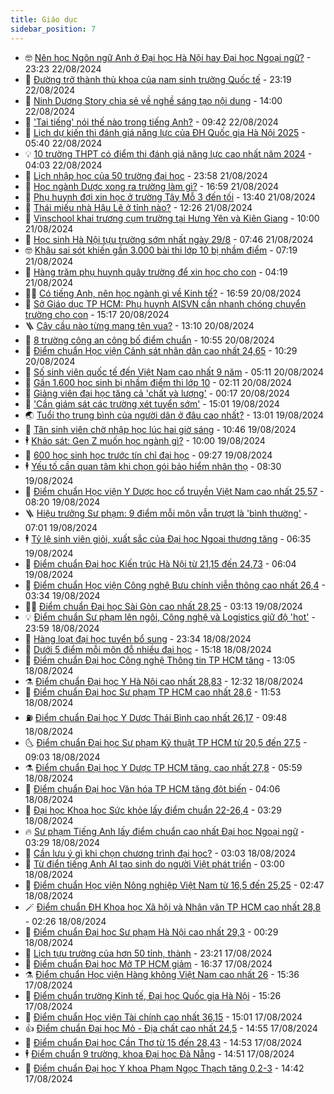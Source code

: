 ```yaml
---
title: Giáo dục
sidebar_position: 7
---
```


<!-- vnexpress-giao-duc:START -->
- 🤓 [Nên học Ngôn ngữ Anh ở Đại học Hà Nội hay Đại học Ngoại ngữ?](https://vnexpress.net/nen-hoc-ngon-ngu-anh-o-dai-hoc-ha-noi-hay-dai-hoc-ngoai-ngu-4784565.html) - 23:23 22/08/2024
- 🦆 [Đường trở thành thủ khoa của nam sinh trường Quốc tế](https://vnexpress.net/duong-tro-thanh-thu-khoa-cua-nam-sinh-truong-quoc-te-4784398.html) - 23:19 22/08/2024
- 🦩 [Ninh Dương Story chia sẻ về nghề sáng tạo nội dung](https://vnexpress.net/ninh-duong-story-chia-se-ve-nghe-sang-tao-noi-dung-4784569.html) - 14:00 22/08/2024
- 🌮 [&#39;Tai tiếng&#39; nói thế nào trong tiếng Anh?](https://vnexpress.net/tai-tieng-noi-the-nao-trong-tieng-anh-4784559.html) - 09:42 22/08/2024
- 🔭 [Lịch dự kiến thi đánh giá năng lực của ĐH Quốc gia Hà Nội 2025](https://vnexpress.net/lich-thi-danh-gia-nang-luc-dai-hoc-quoc-gia-ha-noi-hsa-2025-4784380.html) - 05:40 22/08/2024
- 💡 [10 trường THPT có điểm thi đánh giá năng lực cao nhất năm 2024](https://vnexpress.net/10-truong-thpt-co-diem-thi-danh-gia-nang-luc-cao-nhat-nam-2024-4784351.html) - 04:03 22/08/2024
- 🥰 [Lịch nhập học của 50 trường đại học](https://vnexpress.net/lich-nhap-hoc-cua-50-truong-dai-hoc-4783689.html) - 23:58 21/08/2024
- 🐲 [Học ngành Dược xong ra trường làm gì?](https://vnexpress.net/hoc-nganh-duoc-xong-ra-truong-lam-gi-4781951.html) - 16:59 21/08/2024
- 🦒 [Phụ huynh đợi xin học ở trường Tây Mỗ 3 đến tối](https://vnexpress.net/phu-huynh-doi-xin-hoc-o-truong-tay-mo-3-den-toi-4784190.html) - 13:40 21/08/2024
- 🦆 [Thái miếu nhà Hậu Lê ở tỉnh nào?](https://vnexpress.net/thai-mieu-nha-hau-le-o-tinh-nao-4784092.html) - 12:26 21/08/2024
- 🧰 [Vinschool khai trương cụm trường tại Hưng Yên và Kiên Giang](https://vnexpress.net/vinschool-khai-truong-cum-truong-tai-hung-yen-va-kien-giang-4784123.html) - 10:00 21/08/2024
- 🐘 [Học sinh Hà Nội tựu trường sớm nhất ngày 29/8](https://vnexpress.net/hoc-sinh-ha-noi-tuu-truong-som-nhat-ngay-29-8-4783623.html) - 07:46 21/08/2024
- 🤓 [Khâu sai sót khiến gần 3.000 bài thi lớp 10 bị nhầm điểm](https://vnexpress.net/khau-sai-sot-khien-gan-3-000-bai-thi-lop-10-bi-nham-diem-4783493.html) - 07:19 21/08/2024
- 🧰 [Hàng trăm phụ huynh quây trường để xin học cho con](https://vnexpress.net/hang-tram-phu-huynh-quay-truong-de-xin-hoc-cho-con-4783956.html) - 04:19 21/08/2024
- 🧑‍💻 [Có tiếng Anh, nên học ngành gì về Kinh tế?](https://vnexpress.net/co-tieng-anh-nen-hoc-nganh-gi-ve-kinh-te-4779763.html) - 16:59 20/08/2024
- 🫶 [Sở Giáo dục TP HCM: Phụ huynh AISVN cần nhanh chóng chuyển trường cho con](https://vnexpress.net/so-giao-duc-tp-hcm-phu-huynh-aisvn-can-nhanh-chong-chuyen-truong-cho-con-4783754.html) - 15:17 20/08/2024
- 🪜 [Cây cầu nào từng mang tên vua?](https://vnexpress.net/cay-cau-nao-tung-mang-ten-vua-4783708.html) - 13:10 20/08/2024
- 🎊 [8 trường công an công bố điểm chuẩn](https://vnexpress.net/8-truong-cong-an-cong-bo-diem-chuan-4782530.html) - 10:55 20/08/2024
- 🧐 [Điểm chuẩn Học viện Cảnh sát nhân dân cao nhất 24,65](https://vnexpress.net/diem-chuan-hoc-vien-canh-sat-nhan-dan-cao-nhat-24-65-4782723.html) - 10:29 20/08/2024
- 🌈 [Số sinh viên quốc tế đến Việt Nam cao nhất 9 năm](https://vnexpress.net/so-sinh-vien-quoc-te-den-viet-nam-cao-nhat-9-nam-4783446.html) - 05:11 20/08/2024
- 🥰 [Gần 1.600 học sinh bị nhầm điểm thi lớp 10](https://vnexpress.net/gan-1-600-hoc-sinh-bi-nham-diem-thi-lop-10-4783330.html) - 02:11 20/08/2024
- 🎡 [Giảng viên đại học tăng cả &#39;chất và lượng&#39;](https://vnexpress.net/giang-vien-dai-hoc-tang-ca-chat-va-luong-4783264.html) - 00:17 20/08/2024
- 🎊 [&#39;Cần giám sát các trường xét tuyển sớm&#39;](https://vnexpress.net/can-giam-sat-cac-truong-xet-tuyen-som-4783284.html) - 15:01 19/08/2024
- 🌏 [Tuổi thọ trung bình của người dân ở đâu cao nhất?](https://vnexpress.net/tuoi-tho-trung-binh-cua-nguoi-dan-o-dau-cao-nhat-4783304.html) - 13:01 19/08/2024
- 🥸 [Tân sinh viên chờ nhập học lúc hai giờ sáng](https://vnexpress.net/tan-sinh-vien-cho-nhap-hoc-luc-hai-gio-sang-4783257.html) - 10:46 19/08/2024
- 🕴 [Khảo sát: Gen Z muốn học ngành gì?](https://vnexpress.net/khao-sat-gen-z-muon-hoc-nganh-gi-4783247.html) - 10:00 19/08/2024
- 💂 [600 học sinh học trước tín chỉ đại học](https://vnexpress.net/600-hoc-sinh-hoc-truoc-tin-chi-dai-hoc-4783035.html) - 09:27 19/08/2024
- 🕴 [Yếu tố cần quan tâm khi chọn gói bảo hiểm nhân thọ](https://vnexpress.net/yeu-to-can-quan-tam-khi-chon-goi-bao-hiem-nhan-tho-4783211.html) - 08:30 19/08/2024
- 🌋 [Điểm chuẩn Học viện Y Dược học cổ truyền Việt Nam cao nhất 25,57](https://vnexpress.net/diem-chuan-hoc-vien-y-duoc-hoc-co-truyen-viet-nam-nam-2024-4782592.html) - 08:20 19/08/2024
- 🪜 [Hiệu trưởng Sư phạm: 9 điểm mỗi môn vẫn trượt là &#39;bình thường&#39;](https://vnexpress.net/hieu-truong-su-pham-9-diem-moi-mon-van-truot-la-binh-thuong-4783144.html) - 07:01 19/08/2024
- 🕴 [Tỷ lệ sinh viên giỏi, xuất sắc của Đại học Ngoại thương tăng](https://vnexpress.net/ty-le-sinh-vien-gioi-xuat-sac-cua-dai-hoc-ngoai-thuong-tang-4782923.html) - 06:35 19/08/2024
- 🎃 [Điểm chuẩn Đại học Kiến trúc Hà Nội từ 21,15 đến 24,73](https://vnexpress.net/diem-chuan-dai-hoc-kien-truc-nam-2024-4782575.html) - 06:04 19/08/2024
- 🦏 [Điểm chuẩn Học viện Công nghệ Bưu chính viễn thông cao nhất 26,4](https://vnexpress.net/diem-chuan-hoc-vien-cong-nghe-buu-chinh-vien-thong-nam-2024-4781757.html) - 03:34 19/08/2024
- 🧑‍🏫 [Điểm chuẩn Đại học Sài Gòn cao nhất 28,25](https://vnexpress.net/diem-chuan-dai-hoc-sai-gon-nam-2024-4782852.html) - 03:13 19/08/2024
- 💡 [Điểm chuẩn Sư phạm lên ngôi, Công nghệ và Logistics giữ độ &#39;hot&#39;](https://vnexpress.net/diem-chuan-su-pham-len-ngoi-cong-nghe-va-logistics-giu-do-hot-4782786.html) - 23:59 18/08/2024
- 🐎 [Hàng loạt đại học tuyển bổ sung](https://vnexpress.net/hang-loat-dai-hoc-tuyen-bo-sung-4782910.html) - 23:34 18/08/2024
- 🧰 [Dưới 5 điểm mỗi môn đỗ nhiều đại học](https://vnexpress.net/duoi-5-diem-moi-mon-do-nhieu-dai-hoc-4782911.html) - 15:18 18/08/2024
- 🙉 [Điểm chuẩn Đại học Công nghệ Thông tin TP HCM tăng](https://vnexpress.net/diem-chuan-dai-hoc-cong-nghe-thong-tin-nam-2024-4782849.html) - 13:05 18/08/2024
- ⚗️ [Điểm chuẩn Đại học Y Hà Nội cao nhất 28,83](https://vnexpress.net/diem-chuan-dai-hoc-y-ha-noi-nam-2024-4782124.html) - 12:32 18/08/2024
- 🌝 [Điểm chuẩn Đại học Sư phạm TP HCM cao nhất 28,6](https://vnexpress.net/diem-chuan-dai-hoc-su-pham-tp-hcm-nam-2024-4782845.html) - 11:53 18/08/2024
- ⛽️ [Điểm chuẩn Đại học Y Dược Thái Bình cao nhất 26,17](https://vnexpress.net/diem-chuan-dai-hoc-y-duoc-thai-binh-cao-nhat-26-17-4782584.html) - 09:48 18/08/2024
- 🌜 [Điểm chuẩn Đại học Sư phạm Kỹ thuật TP HCM từ 20,5 đến 27,5](https://vnexpress.net/diem-chuan-dai-hoc-su-pham-ky-thuat-tp-hcm-tu-20-5-den-27-5-4782726.html) - 09:03 18/08/2024
- ⚗️ [Điểm chuẩn Đại học Y Dược TP HCM tăng, cao nhất 27,8](https://vnexpress.net/diem-chuan-dai-hoc-y-duoc-tp-hcm-tang-cao-nhat-27-8-4782840.html) - 05:59 18/08/2024
- 🧰 [Điểm chuẩn Đại học Văn hóa TP HCM tăng đột biến](https://vnexpress.net/diem-chuan-dai-hoc-van-hoa-tp-hcm-tang-dot-bien-4782814.html) - 04:06 18/08/2024
- 🤗 [Đại học Khoa học Sức khỏe lấy điểm chuẩn 22-26,4](https://vnexpress.net/dai-hoc-khoa-hoc-suc-khoe-lay-diem-chuan-22-26-4-4782794.html) - 03:29 18/08/2024
- 🔥 [Sư phạm Tiếng Anh lấy điểm chuẩn cao nhất Đại học Ngoại ngữ](https://vnexpress.net/su-pham-tieng-anh-lay-diem-chuan-cao-nhat-dai-hoc-ngoai-ngu-4781963.html) - 03:29 18/08/2024
- 💪 [Cần lưu ý gì khi chọn chương trình đại học?](https://vnexpress.net/can-luu-y-gi-khi-chon-chuong-trinh-dai-hoc-4782595.html) - 03:03 18/08/2024
- 💂 [Từ điển tiếng Anh AI tạo sinh do người Việt phát triển](https://vnexpress.net/tu-dien-tieng-anh-ai-tao-sinh-do-nguoi-viet-phat-trien-4781616.html) - 03:00 18/08/2024
- 🌮 [Điểm chuẩn Học viện Nông nghiệp Việt Nam từ 16,5 đến 25,25](https://vnexpress.net/diem-chuan-hoc-vien-nong-nghiep-viet-nam-tu-16-5-den-25-25-4782541.html) - 02:47 18/08/2024
- 🪄 [Điểm chuẩn ĐH Khoa học Xã hội và Nhân văn TP HCM cao nhất 28,8](https://vnexpress.net/diem-chuan-dh-khoa-hoc-xa-hoi-va-nhan-van-tp-hcm-cao-nhat-28-8-4782724.html) - 02:26 18/08/2024
- 🎡 [Điểm chuẩn Đại học Sư phạm Hà Nội cao nhất 29,3](https://vnexpress.net/diem-chuan-dai-hoc-su-pham-ha-noi-cao-nhat-29-3-4782161.html) - 00:29 18/08/2024
- 🌈 [Lịch tựu trường của hơn 50 tỉnh, thành](https://vnexpress.net/lich-tuu-truong-cua-hon-50-tinh-thanh-4782548.html) - 23:21 17/08/2024
- 🎊 [Điểm chuẩn Đại học Mở TP HCM giảm](https://vnexpress.net/diem-chuan-dai-hoc-mo-tp-hcm-giam-4782710.html) - 16:37 17/08/2024
- ⚗️ [Điểm chuẩn Học viện Hàng không Việt Nam cao nhất 26](https://vnexpress.net/diem-chuan-hoc-vien-hang-khong-viet-nam-nam-2024-4782703.html) - 15:36 17/08/2024
- 🌁 [Điểm chuẩn trường Kinh tế, Đại học Quốc gia Hà Nội](https://vnexpress.net/diem-chuan-truong-kinh-te-dai-hoc-quoc-gia-ha-noi-4782644.html) - 15:26 17/08/2024
- 🦏 [Điểm chuẩn Học viện Tài chính cao nhất 36,15](https://vnexpress.net/diem-chuan-hoc-vien-tai-chinh-nam-2024-4782299.html) - 15:01 17/08/2024
- 👍 [Điểm chuẩn Đại học Mỏ - Địa chất cao nhất 24,5](https://vnexpress.net/diem-chuan-dai-hoc-mo-dia-chat-nam-2024-4782578.html) - 14:55 17/08/2024
- 🌈 [Điểm chuẩn Đại học Cần Thơ từ 15 đến 28,43](https://vnexpress.net/diem-chuan-dai-hoc-can-tho-tu-15-den-28-43-4782617.html) - 14:53 17/08/2024
- 🕴 [Điểm chuẩn 9 trường, khoa Đại học Đà Nẵng](https://vnexpress.net/diem-chuan-dai-hoc-da-nang-4781840.html) - 14:51 17/08/2024
- 🧰 [Điểm chuẩn Đại học Y khoa Phạm Ngọc Thạch tăng 0,2-3](https://vnexpress.net/diem-chuan-dai-hoc-y-khoa-pham-ngoc-thach-2024-4782696.html) - 14:42 17/08/2024<!-- vnexpress-giao-duc:END -->
